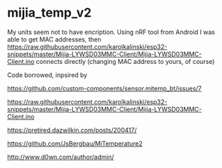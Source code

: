 # mijia_temp_v2

My units seem not to have encription. Using nRF tool from Android I was able to get MAC addresses, then https://raw.githubusercontent.com/karolkalinski/esp32-snippets/master/Mijia-LYWSD03MMC-Client/Mijia-LYWSD03MMC-Client.ino
 connects directly (changing MAC address to yours, of course)


Code borrowed, inpsired by 

https://github.com/custom-components/sensor.mitemp_bt/issues/7

https://raw.githubusercontent.com/karolkalinski/esp32-snippets/master/Mijia-LYWSD03MMC-Client/Mijia-LYWSD03MMC-Client.ino

https://pretired.dazwilkin.com/posts/200417/

https://github.com/JsBergbau/MiTemperature2

http://www.d0wn.com/author/admin/

